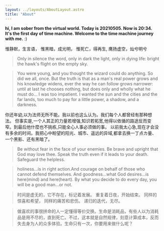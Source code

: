 ```yaml
---
layout: ../layouts/AboutLayout.astro
title: "About"
---
```


**hi, I am sober from the virtual world. Today is 20210505. Now is 20:34. It's the first day of time machine. Welcome to the time machine journey with me.**
:)

惟静默，生言语，
惟黑暗，成光明，
惟死亡，得再生,
鹰扬虚空，灿兮明兮

> Only in silence the word,
> only in dark the light,
> only in dying life:
> bright the hawk's flight
> on the empty sky.

> You were young, and you thought the wizard could do anything. So did we all, once. But the truth is that as a man's real power grows and his knowledge widens, ever the way he can follow grows narrower: until at last he chooses nothing, but does only and wholly what he must do... I was too impatient. I wanted the sun and the cities and the far lands, too much to pay for a little power, a shadow, and a darkness.

你还年幼,以为法师无所不能。我以前也这么认为。我们每个人都曾经有那种想法。
但事实是,一个人其正的力量若增强,知识若拓宽,他得以依循的路途反而变窄。到最后他什麼也不挑栋,只能全心人事必须做的事。
以前我太心急,现在才会没有多余的时间。我把心中盼望的阳光、城市、遥远的异域,都拿去换一丁点カ量、一个黑影、还有黑暗了。

> Be without fear
> in the face of your enemies.
> Be brave and upright
> that God may love thee.
> Speak the truth
> even if it leads to your death.
> Safeguard the helpless.

> holiness…is in right action.And courage on behalf of those who cannot defend themselves.
> And goodness…what God desires…is here(mind) and here(heart).
> By what you decide to do every day, you will be a good man…or not.

> 时间是虚无的，它不存在，标记着发展。
> 重复着日夜，开始结束。
> 同样的惊喜和希望，
> 同样的痛苦和悲伤。
> 递归的迭代，无尽。

> 做喜欢的事很拼命的人一定懂得等价交换。生命是消耗品，有些人以为消耗品是用不尽的，直到死亡。不过，这本就是自然规律，刻意计算成本，反而失去身为人的众多体验。生命只有一次，你要用来做什么呢？
